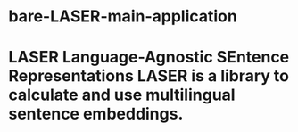 # bare-LASER-main-application
# LASER  Language-Agnostic SEntence Representations  LASER is a library to calculate and use multilingual sentence embeddings.

